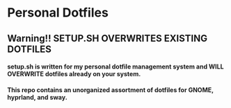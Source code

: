 # Personal Dotfiles
## Warning!! SETUP.SH OVERWRITES EXISTING DOTFILES
#### setup.sh is written for my personal dotfile management system and WILL OVERWRITE dotfiles already on your system.

#### This repo contains an unorganized assortment of dotfiles for GNOME, hyprland, and sway.
